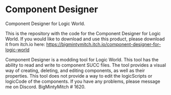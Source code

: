 # Component Designer

Component Designer for Logic World.

This is the repository with the code for the Component Designer for Logic World. If you would like to download and use this product, please download it from itch.io here: https://bigmintymitch.itch.io/component-designer-for-logic-world

Component Designer is a modding tool for Logic World. This tool has the ability to read and write to component SUCC files. The tool provides a visual way of creating, deleting, and editing components, as well as their properties. This tool does not provide a way to edit the logicScripts or logicCode of the components. If you have any problems, please message me on Discord. BigMintyMitch # 1620.
